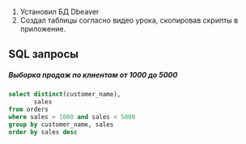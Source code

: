1. Установил БД Dbeaver
2. Создал таблицы согласно видео урока, скопировав скрипты в приложение.
   

<h2>SQL запросы</h2>
	<h5>Выборка продаж по клиентам от 1000 до 5000</h5>

```sql
select distinct(customer_name),
	   sales
from orders
where sales > 1000 and sales < 5000
group by customer_name, sales  
order by sales desc
```

